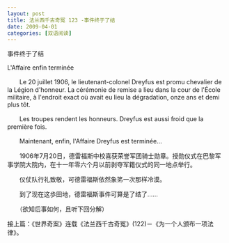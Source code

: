 ```yaml
---
layout: post
title: 法兰西千古奇冤 123 -事件终于了结
date: 2009-04-01
categories: [双语阅读]  
---
```


事件终于了结

L'Affaire enfin terminée

　　Le 20 juillet 1906, le lieutenant-colonel Dreyfus est promu chevalier de la Légion d'honneur. La cérémonie de remise a lieu dans la cour de l'École militaire, à l'endroit exact où avait eu lieu la dégradation, onze ans et demi plus tôt.

　　Les troupes rendent les honneurs. Dreyfus est aussi froid que la première fois.

　　Maintenant, enfin, l'Affaire Dreyfus est terminée...



　　1906年7月20日，德雷福斯中校喜获荣誉军团骑士勋章。授勋仪式在巴黎军事学院大院内，在十一年零六个月以前剥夺军籍仪式的同一地点举行。

　　仪仗队行礼致敬，可德雷福斯依然象笫一次那样冷漠。

　　到了现在这歩田地，德雷福斯事件可算是了结了……



　　（欲知后事如何，且听下回分解）

接上篇：《世界奇案》连载《法兰西千古奇冤》(122)－《为一个人颁布一项法律》。
